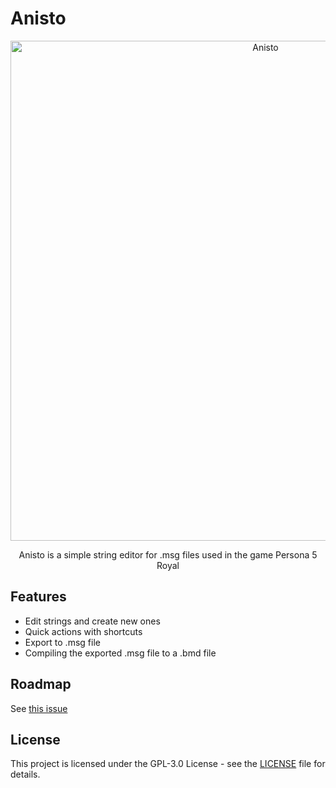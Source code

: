 # Anisto
<p align="center">
  <img src="https://i.imgur.com/oydWQyO.png" alt="Anisto" width="800">
</p>

<p align="center">
Anisto is a simple string editor for .msg files used in the game Persona 5 Royal
</p>

## Features
- Edit strings and create new ones
- Quick actions with shortcuts
- Export to .msg file
- Compiling the exported .msg file to a .bmd file

## Roadmap
See [this issue](https://github.com/emirsassan/anisto/issues/3)

## License
This project is licensed under the GPL-3.0 License - see the [LICENSE](LICENSE) file for details.
